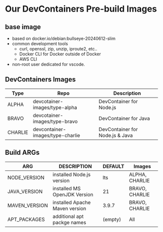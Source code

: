# Our DevContainers Pre-build Images

## base image
- based on docker.io/debian:bullseye-20240612-slim
- common development tools
  - curl, openssl, zip, unzip, iproute2, etc..
  - Docker CLI for Docker outside of Docker
  - AWS CLI
- non-root user dedicated for vscode.

## DevContainers Images
| Type | Repo  | Description |
| --- | --- | --- |
| ALPHA | devcotainer-images/type-alpha | DevContainer for Node.js |
| BRAVO | devcotainer-images/type-bravo | DevContainer for Java |
| CHARLIE | devcontainer-images/type-charlie | DevContainer for Node.js & Java |

## Build ARGs
| ARG | DESCRIPTION | DEFAULT | Images |
| --- | --- | --- | --- |
| NODE_VERSION | installed Node.js version | lts | ALPHA, CHARLIE |
| JAVA_VERSION | installed MS OpenJDK Version | 21 | BRAVO, CHARLIE |
| MAVEN_VERSION | installed Apache Maven version | 3.9.7 | BRAVO, CHARLIE |
| APT_PACKAGES | additional apt packge names | (empty) | All |